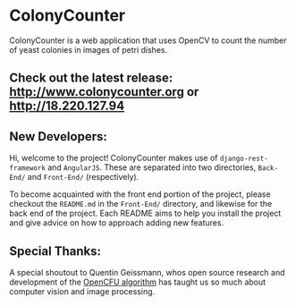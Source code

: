 # ColonyCounter

ColonyCounter is a web application that uses OpenCV to count the number of yeast colonies in images of petri dishes.

## Check out the latest release: http://www.colonycounter.org or http://18.220.127.94

## New Developers:

Hi, welcome to the project! ColonyCounter makes use of `django-rest-framework` and `AngularJS`. These are separated into two directories,  `Back-End/` and `Front-End/` (respectively). 

To become acquainted with the front end portion of the project, please checkout the `README.md` in the `Front-End/` directory, and likewise for the back end of the project. Each README aims to help you install the project and give advice on how to approach adding new features.

## Special Thanks:

A special shoutout to Quentin Geissmann, whos open source research and development of the [OpenCFU algorithm](http://journals.plos.org/plosone/article?id=10.1371/journal.pone.0054072) has taught us so much about computer vision and image processing. 
